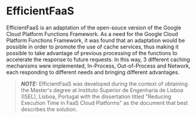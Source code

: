 # EfficientFaaS

EfficientFaaS is an adaptation of the open-souce version of the Google Cloud Platform Functions Framework.
As a need for the Google Cloud Platform Functions Framework, it was found that an
adaptation would be possible in order to promote the use of cache services, thus
making it possible to take advantage of previous processing of the functions to
accelerate the response to future requests. In this way, 3 different caching mechanisms
were implemented, In-Process, Out-of-Process and Network, each responding to
different needs and bringing different advantages.

> **_NOTE:_**  EfficientFaaS was developed during the context of obtaining the Master's degree at Instituto Superior de Engenharia de Lisboa (ISEL), Lisboa, Portugal with the dissertation titled "Reducing Execution Time in FaaS Cloud Platforms" as the document that best describes the solution.